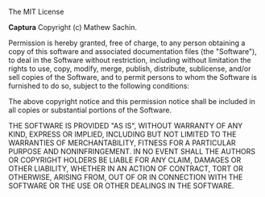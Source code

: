 ﻿The MIT License  

__Captura__
Copyright (c) Mathew Sachin.  

Permission is hereby granted, free of charge,
 to any person obtaining a copy of this software and associated documentation files (the "Software"),
 to deal in the Software without restriction,
including without limitation the rights to use, copy, modify, merge, publish, distribute, sublicense,
 and/or sell copies of the Software, and to permit persons to whom the Software is furnished to do so,
 subject to the following conditions:

The above copyright notice and this permission notice shall be included in all copies or substantial portions of the Software.

THE SOFTWARE IS PROVIDED "AS IS", WITHOUT WARRANTY OF ANY KIND, EXPRESS OR IMPLIED,
 INCLUDING BUT NOT LIMITED TO THE WARRANTIES OF MERCHANTABILITY,
 FITNESS FOR A PARTICULAR PURPOSE AND NONINFRINGEMENT.
 IN NO EVENT SHALL THE AUTHORS OR COPYRIGHT HOLDERS BE LIABLE FOR ANY CLAIM,
 DAMAGES OR OTHER LIABILITY, WHETHER IN AN ACTION OF CONTRACT, TORT OR OTHERWISE,
ARISING FROM, OUT OF OR IN CONNECTION WITH THE SOFTWARE OR THE USE OR OTHER DEALINGS IN THE SOFTWARE.
